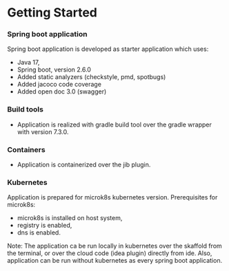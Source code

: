# Getting Started

### Spring boot application

Spring boot application is developed as starter application which uses:
* Java 17,
* Spring boot, version 2.6.0
* Added static analyzers (checkstyle, pmd, spotbugs)
* Added jacoco code coverage
* Added open doc 3.0 (swagger)

### Build tools
* Application is realized with gradle build tool over the gradle wrapper with version 7.3.0.

### Containers
* Application is containerized over the jib plugin.

### Kubernetes
Application is prepared for microk8s kubernetes version.
Prerequisites for microk8s:
* microk8s is installed on host system,
* registry is enabled,
* dns is enabled.

Note: The application ca be run locally in kubernetes over the skaffold from the terminal, or over the cloud code (idea plugin) directly from ide. Also, application can be run without kubernetes as every spring boot application.
